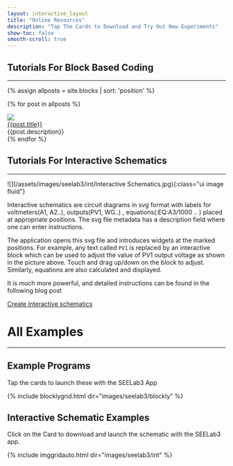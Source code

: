 ```yaml
---
layout: interactive_layout
title: "Online Resources"
description: "Tap The Cards to Download and Try Out New Experiments"
show-toc: false
smooth-scroll: true
---
```




## Tutorials For Block Based Coding
---

<div class="ui very relaxed list">

{% assign allposts = site.blocks | sort: 'position' %}

  {% for post in allposts %}
  <div class="item">
    <img class="ui avatar image" src="{{post.thumb}}">
    <div class="content">
      <a class="header" href="{{post.url}}">{{post.title}}</a>
      <div class="description">{{post.description}}</div>
    </div>
  </div>
  {% endfor %}

</div>




## Tutorials For Interactive Schematics
---

![](/assets/images/seelab3/int/Interactive Schematics.jpg){:class="ui image fluid"}

Interactive schematics are circuit diagrams in svg format with labels for voltmeters(A1, A2..), outputs(PV1, WG..) , equations(:EQ:A3/1000 .. )
placed at appropriate positions. The svg file metadata has a description field where one can enter instructions.

The application opens this svg file and introduces widgets at the marked positions. For example, any text called `PV1` is replaced by an interactive block
which can be used to adjust the value of PV1 output voltage as shown in the picture above. Touch and drag up/down on the block to adjust. Similarly, equations are also calculated
and displayed.

It is much more powerful, and detailed instructions can be found in the following blog post

[Create interactive schematics](seel3/android/interactive-schematics.html)


# All Examples
---

## Example Programs

Tap the cards to launch these with the SEELab3 App

{% include blocklygrid.html dir="images/seelab3/blockly"   %}


##  Interactive Schematic Examples

Click on the Card to download and launch the schematic with the SEELab3 app.

{% include imggridauto.html dir="images/seelab3/int"  %}

